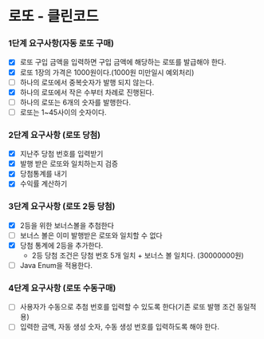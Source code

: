 # 로또 - 클린코드

### 1단계 요구사항(자동 로또 구매)
- [x] 로또 구입 금액을 입력하면 구입 금액에 해당하는 로또를 발급해야 한다. 
- [x] 로또 1장의 가격은 1000원이다.(1000원 미만일시 예외처리)
- [ ] 하나의 로또에서 중복숫자가 발행 되지 않는다.
- [x] 하나의 로또에서 작은 수부터 차례로 진행된다.
- [ ] 하나의 로또는 6개의 숫자를 발행한다.
- [ ] 로또는 1~45사이의 숫자이다.

### 2단계 요구사항 (로또 당첨)
- [x] 지난주 당첨 번호를 입력받기
- [x] 발행 받은 로또와 일치하는지 검증
- [x] 당첨통계를 내기 
- [x] 수익률 계산하기 

### 3단계 요구사항 (로또 2등 당첨)
- [x] 2등을 위한 보너스볼을 추첨한다
- [ ] 보너스 볼은 이미 발행받은 로또와 일치할 수 없다
- [x] 당첨 통계에 2등을 추가한다.
  - 2등 당첨 조건은 당첨 번호 5개 일치 + 보너스 볼 일치다. (30000000원)
- [ ] Java Enum을 적용한다.

### 4단계 요구사항 (로또 수동구매)
- [ ] 사용자가 수동으로 추첨 번호를 입력할 수 있도록 한다(기존 로또 발행 조건 동일적용)
- [ ] 입력한 금액, 자동 생성 숫자, 수동 생성 번호를 입력하도록 해야 한다.